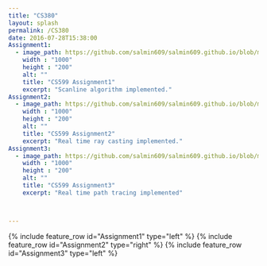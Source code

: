 ```yaml
---
title: "CS380"
layout: splash
permalink: /CS380
date: 2016-07-28T15:38:00
Assignment1:
  - image_path: https://github.com/salmin609/salmin609.github.io/blob/master/images/399_1.png?raw=true
    width : "1000"
    height : "200"
    alt: ""
    title: "CS599 Assignment1"
    excerpt: "Scanline algorithm implemented."
Assignment2:
  - image_path: https://github.com/salmin609/salmin609.github.io/blob/master/images/399_2.png?raw=true
    width : "1000"
    height : "200"
    alt: ""
    title: "CS599 Assignment2"
    excerpt: "Real time ray casting implemented."
Assignment3:
  - image_path: https://github.com/salmin609/salmin609.github.io/blob/master/images/399_3.png?raw=true
    width : "1000"
    height : "200"
    alt: ""
    title: "CS599 Assignment3"
    excerpt: "Real time path tracing implemented"



---
```


{% include feature_row id="Assignment1" type="left" %}
{% include feature_row id="Assignment2" type="right" %}
{% include feature_row id="Assignment3" type="left" %}
